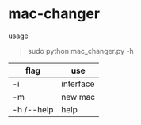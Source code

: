 # mac-changer
usage
>  sudo python mac_changer.py  -h





flag | use
----|----
 -i | interface
-m | new mac
-h /--help |help
